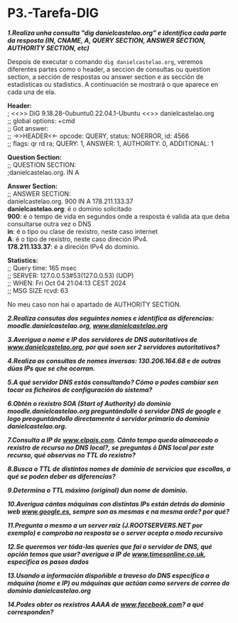# P3.-Tarefa-DIG

***1.Realiza unha consulta "dig danielcastelao.org" e identifica cada parte da resposta (IN, CNAME, A, QUERY SECTION, ANSWER SECTION, AUTHORITY SECTION, etc)***

Despois de executar o comando `dig danielcastelao.org`, veremos diferentes partes como o header, a seccion de consultas ou question section, a sección de respostas ou answer section e as sección de estadisticas ou stadistics. A continuación se mostrará o que aparece en cada una de ela.

**Header:**  
; <<>> DiG 9.18.28-0ubuntu0.22.04.1-Ubuntu <<>> danielcastelao.org  
;; global options: +cmd  
;; Got answer:  
;; ->>HEADER<<- opcode: QUERY, status: NOERROR, id: 4566  
;; flags: qr rd ra; QUERY: 1, ANSWER: 1, AUTHORITY: 0, ADDITIONAL: 1

**Question Section:**  
;; QUESTION SECTION:  
;danielcastelao.org.		IN	A

**Answer Section:**  
;; ANSWER SECTION:    
danielcastelao.org.	900	IN	A	178.211.133.37  
**danielcastelao.org**: é o dominio solicitado  
**900**: é o tempo de vida en segundos onde a resposta é valida ata que deba consultarse outra vez o DNS  
**in**: é o tipo ou clase de rexistro, neste caso internet  
**A**: é o tipo de rexistro, neste caso direción IPv4.  
**178.211.133.37**: é a direción IPv4 do dominio.

**Statistics:**  
;; Query time: 165 msec  
;; SERVER: 127.0.0.53#53(127.0.0.53) (UDP)  
;; WHEN: Fri Oct 04 21:04:13 CEST 2024  
;; MSG SIZE  rcvd: 63

No meu caso non hai o apartado de AUTHORITY SECTION.  

***2.Realiza consutas dos seguintes nomes e identifica as diferencias: moodle.danielcastelao.org, www.danielcastelao.org***  

***3.Averigua o nome e IP dos servidores de DNS autoritativos de www.danielcastelao.org, por qué soen ser 2 servidores autoritativos?***

***4.Realiza as consultas de nomes inversas: 130.206.164.68 e de outras dúas IPs que se che ocorran.***

***5.A qué servidor DNS estás consultando? Cómo o podes cambiar sen tocar os ficheiros de configuración do sistema?***

***6.Obtén o rexistro SOA (Start of Authority) do dominio  moodle.danielcastelao.org preguntándolle ó servidor DNS de google e logo preoguntándollo directamente ó servidor primario do dominio danielcastelao.org.*** 

***7.Consulta a IP de www.elpais.com. Cánto tempo queda almaceado o rexistro de recurso no DNS local?, se preguntas ó DNS local por este recurso, qué observas no TTL do rexistro?***

***8.Busca o TTL de distintos nomes de dominio de servicios que escollas, a qué se poden deber as diferencias?***

***9.Determina o TTL máximo (original) dun nome de dominio.***

***10.Averigua cántas máquinas con distintas IPs están detrás do dominio web www.google.es, sempre son as mesmas e na mesma orde? por qué?***

***11.Pregunta o mesmo a un server raiz (J.ROOTSERVERS.NET por exemplo) e comproba na resposta se o server acepta o modo recursivo***

***12.Se queremos ver tóda-las queries que fai o servidor de DNS, qué opción temos que usar? averigua a IP de www.timesonline.co.uk, especifica os pasos dados***

***13.Usando a información dispoñible a traveso do DNS especifica a máquina (nome e IP) ou máquinas que actúan como servers de correo do dominio danielcastelao.org***

***14.Podes obter os rexistros AAAA de www.facebook.com? a qué corresponden?***
